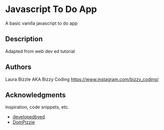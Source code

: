# Javascript To Do App

A basic vanilla javascript to do app

## Description

Adapted from web dev ed tutorial 

## Authors

Laura Bizzle AKA Bizzy Coding 
https://www.instagram.com/bizzy_coding/

## Acknowledgments

Inspiration, code snippets, etc.
* [developedbyed](https://www.youtube.com/watch?v=Ttf3CEsEwMQ)
* [DomPizzie](https://gist.github.com/DomPizzie/7a5ff55ffa9081f2de27c315f5018afc#file-readme-template-md)